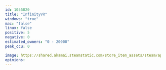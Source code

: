 ```yaml
---
id: 1055020
title: "InfinityVR"
windows: "true"
mac: "false"
linux: false
positive: 5
negative: 0
estimated_owners: "0 - 20000"
peak_ccu: 0

image: https://shared.akamai.steamstatic.com/store_item_assets/steam/apps/1055020/header.jpg?t=1573879710
opinions:
---
```

